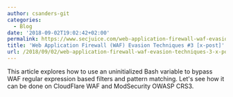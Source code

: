 ```yaml
---
author: csanders-git
categories:
  - Blog
date: '2018-09-02T19:02:42+02:00'
permalink: https://www.secjuice.com/web-application-firewall-waf-evasion/
title: 'Web Application Firewall (WAF) Evasion Techniques #3 [x-post]'
url: /2018/09/02/web-application-firewall-waf-evasion-techniques-3-x-post/
---
```



This article explores how to use an uninitialized Bash variable to bypass WAF regular expression based filters and pattern matching. Let's see how it can be done on CloudFlare WAF and ModSecurity OWASP CRS3.
